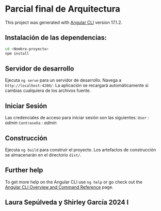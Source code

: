 # Parcial final de Arquitectura

This project was generated with [Angular CLI](https://github.com/angular/angular-cli) version 17.1.2.

## Instalación de las dependencias:

```bash
cd <Nombre-proyecto>
npm install
```

## Servidor de desarrollo

Ejecuta `ng serve` para un servidor de desarrollo. Navega a `http://localhost:4200/`. La aplicación se recargará automáticamente si cambias cualquiera de los archivos fuente.

## Iniciar Sesión

Las credenciales de acceso para iniciar sesión son las siguientes:
`User` : *admin*
`Contraseña` : *admin*

## Construcción

Ejecuta  `ng build`  para construir el proyecto. Los artefactos de construcción se almacenarán en el directorio `dist/`.


## Further help

To get more help on the Angular CLI use `ng help` or go check out the [Angular CLI Overview and Command Reference](https://angular.io/cli) page.

## Laura Sepúlveda y Shirley García 2024 I
